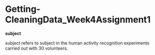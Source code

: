 # Getting-CleaningData_Week4Assignment1

**subject** 

subject refers to subject in the human activity recognition experiments carried out with 30 volunteers.
